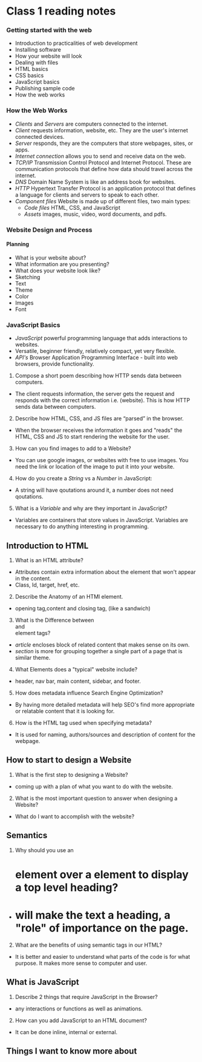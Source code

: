# Class 1 reading notes

### Getting started with the web

* Introduction to practicalities of web development
* Installing software
* How your website will look
* Dealing with files
* HTML basics
* CSS basics
* JavaScript basics
* Publishing sample code
* How the web works

### How the Web Works

* *Clients* and *Servers* are computers connected to the internet.
* *Client* requests information, website, etc. They are the user's internet connected devices.
* *Server* responds, they are the computers that store webpages, sites, or apps.
* *Internet connection* allows you to send and receive data on the web.
* *TCP/IP* Transmission Control Protocol and Internet Protocol. These are communication protocols that define how data should travel across the internet.
* *DNS* Domain Name System is like an address book for websites.
* *HTTP* Hypertext Transfer Protocol is an application protocol that defines a language for clients and servers to speak to each other.
* *Component files* Website is made up of different files, two main types:
  * *Code files* HTML, CSS, and JavaScript
  * *Assets* images, music, video, word documents, and pdfs.

### Website Design and Process

#### Planning

* What is your website about?
* What information are you presenting?
* What does your website look like?
* Sketching
* Text
* Theme
* Color
* Images
* Font

### JavaScript Basics

* *JavaScript* powerful programming language that adds interactions to websites.
* Versatile, beginner friendly, relatively compact, yet very flexible.
* *API's* Browser Application Programming Interface - built into web browsers, provide functionality.

1. Compose a short poem describing how HTTP sends data between computers.

* The client requests information, the server gets the request and responds with the correct information i.e. (website). This is how HTTP sends data between computers.

2. Describe how HTML, CSS, and JS files are “parsed” in the browser.

* When the browser receives the information it goes and "reads" the HTML, CSS and JS to start rendering the website for the user.

3. How can you find images to add to a Website?

* You can use google images, or websites with free to use images. You need the link or location of the image to put it into your website.

4. How do you create a *String* vs a *Number* in JavaScript:

* A string will have qoutations around it, a number does not need qoutations.

5. What is a *Variable* and why are they important in JavaScript?

* Variables are containers that store values in JavaScript. Variables are necessary to do anything interesting in programming.

## Introduction to HTML

1. What is an HTML attribute?

* Attributes contain extra information about the element that won't appear in the content.
* Class, Id, target, href, etc.

2. Describe the Anatomy of an HTMl element.

* opening tag,content and closing tag, (like a sandwich)

3. What is the Difference between *<article>* and *<section>* element tags?

* *article* encloses block of related content that makes sense on its own.
* *section* is more for grouping together a single part of a page that is similar theme.

4. What Elements does a "typical" website include?

* header, nav bar, main content, sidebar, and footer.

5. How does metadata influence Search Engine Optimization?

* By having more detailed metadata will help SEO's find more appropriate or relatable content that it is looking for.

6. How is the *<meta>* HTML tag used when specifying metadata?

* It is used for naming, authors/sources and description of content for the webpage.

## How to start to design a Website

1. What is the first step to designing a Website?

* coming up with a plan of what you want to do with the website.

2. What is the most important question to answer when designing a Website?

* What do I want to accomplish with the website?

## Semantics

1. Why should you use an *<h1>* element over a *<span>* element to display a top level heading?

* *<h1>* will make the text a heading, a "role" of importance on the page.

2. What are the benefits of using semantic tags in our HTML?

* It is better and easier to understand what parts of the code is for what purpose. It makes more sense to computer and user.

## What is JavaScript

1. Describe 2 things that require JavaScript in the Browser?

* any interactions or functions as well as animations.

2. How can you add JavaScript to an HTML document?

* It can be done inline, internal or external.

## Things I want to know more about
